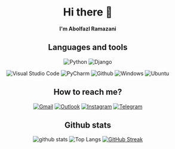 <div align="center">
  
# Hi there 👋

**I'm Abolfazl Ramazani**
  
## Languages and tools
![Python](https://img.shields.io/badge/python%20-%2314354C.svg?&style=for-the-badge&logo=python&logoColor=white)
![Django](https://img.shields.io/badge/django%20-%23092E20.svg?&style=for-the-badge&logo=django&logoColor=white)

![Visual Studio Code](https://img.shields.io/badge/Visual%20Studio%20Code-0078d7.svg?style=for-the-badge&logo=visual-studio-code&logoColor=white)
![PyCharm](https://img.shields.io/badge/PyCharm-000000.svg?&style=for-the-badge&logo=PyCharm&logoColor=white)
![Github](https://img.shields.io/badge/github%20-%23121011.svg?&style=for-the-badge&logo=github&logoColor=white)
![Windows](https://img.shields.io/badge/Windows-0078D6?style=for-the-badge&logo=windows&logoColor=white)
![Ubuntu](https://img.shields.io/badge/Ubuntu-E95420?style=for-the-badge&logo=ubuntu&logoColor=white)

## How to reach me?
[![Gmail](https://img.shields.io/badge/Gmail-D14836?style=for-the-badge&logo=gmail&logoColor=white)](mailto:abolfazlramazani86@gmail.com)
[![Outlook](https://img.shields.io/badge/Outlook-0078D4?style=for-the-badge&logo=microsoft-outlook&logoColor=white)](mailto:abolfazlramazani86@outlook.com)
[![Instagram](https://img.shields.io/badge/Instagram%20-%23E4405F.svg?&style=for-the-badge&logo=Instagram&logoColor=white)](https://www.instagram.com/a.b.ramazani/)
[![Telegram](https://img.shields.io/badge/Telegram-2CA5E0?style=for-the-badge&logo=telegram&logoColor=white)](https://t.me/A_b_Ramazani86)

## Github stats
![github stats](https://github-readme-stats.vercel.app/api?username=abramazani&show_icons=true&include_all_commits=true&theme=prussian&count_private=true) 
![Top Langs](https://github-readme-stats.vercel.app/api/top-langs/?username=abramazani&theme=prussian&layout=compact&custom_title=Used%20languages)
[![GitHub Streak](https://github-readme-streak-stats.herokuapp.com?user=abramazani&theme=prussian&date_format=j%20M%5B%20Y%5D)](https://git.io/streak-stats)
  
</div>
